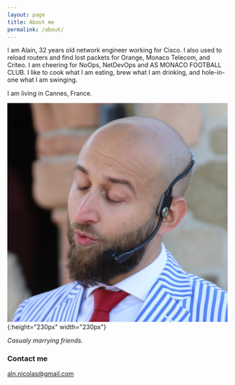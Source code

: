```yaml
---
layout: page
title: About me
permalink: /about/
---
```





I am Alain, 32 years old network engineer working for Cisco. I also used to reload routers and find lost packets for Orange, Monaco Telecom, and Criteo. I am cheering for NoOps, NetDevOps and AS MONACO FOOTBALL CLUB. I like to cook what I am eating, brew what I am drinking, and hole-in-one what I am swinging.

I am living in Cannes, France.

![Blowing in the wind](/images/blowinginthewind.jpg){:height="230px" width="230px"}

_Casualy marrying friends._

### Contact me

[aln.nicolas@gmail.com](mailto:aln.nicolas@gmail.com)
